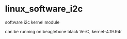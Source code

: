 # linux_software_i2c
software i2c kernel module

can be running on beaglebone black VerC, kernel-4.19.94r
